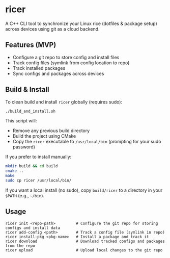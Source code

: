 # ricer

A C++ CLI tool to synchronize your Linux rice (dotfiles & package setup) across devices using git as a cloud backend.

## Features (MVP)
- Configure a git repo to store config and install files
- Track config files (symlink from config location to repo)
- Track installed packages
- Sync configs and packages across devices

## Build & Install

To clean build and install `ricer` globally (requires sudo):
```sh
./build_and_install.sh
```
This script will:
- Remove any previous build directory
- Build the project using CMake
- Copy the `ricer` executable to `/usr/local/bin` (prompting for your sudo password)

If you prefer to install manually:
```sh
mkdir build && cd build
cmake ..
make
sudo cp ricer /usr/local/bin/
```

If you want a local install (no sudo), copy `build/ricer` to a directory in your `$PATH` (e.g., `~/bin`).

## Usage
```
ricer init <repo-path>         # Configure the git repo for storing configs and install data
ricer add-config <path>        # Track a config file (symlink in repo)
ricer install-pkg <pkg-name>   # Install a package and track it
ricer download                 # Download tracked configs and packages from the repo
ricer upload                   # Upload local changes to the git repo
```
